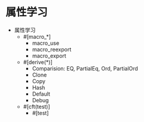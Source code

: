 # 属性学习
- 属性学习
  - #[macro_*]
    - macro_use
    - macro_reexport
    - macro_export
  - #[derive(*)]
    - Comparision: EQ, PartialEq, Ord, PartialOrd
    - Clone
    - Copy
    - Hash
    - Default
    - Debug
  - #[cft(test)]
    - #[test]